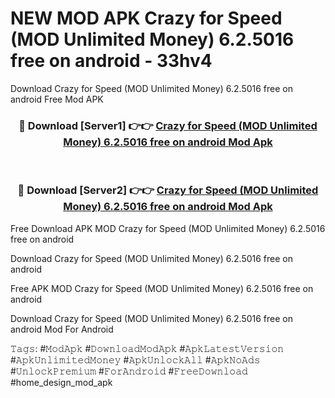 # NEW MOD APK Crazy for Speed (MOD Unlimited Money) 6.2.5016 free on android - 33hv4
Download Crazy for Speed (MOD Unlimited Money) 6.2.5016 free on android Free Mod APK

<div align="center">
<h3>🔴 Download [Server1] 👉👉 <a href="https://apk-comot.site?title=Crazy_for_Speed_(MOD_Unlimited_Money)_6.2.5016_free_on_android">Crazy for Speed (MOD Unlimited Money) 6.2.5016 free on android Mod Apk</a></h3><br>

<h3>🔴 Download [Server2] 👉👉 <a href="https://apk-comot.site?title=Crazy_for_Speed_(MOD_Unlimited_Money)_6.2.5016_free_on_android">Crazy for Speed (MOD Unlimited Money) 6.2.5016 free on android Mod Apk</a></h3>
</div>


Free Download APK MOD Crazy for Speed (MOD Unlimited Money) 6.2.5016 free on android

Download Crazy for Speed (MOD Unlimited Money) 6.2.5016 free on android 

Free APK MOD Crazy for Speed (MOD Unlimited Money) 6.2.5016 free on android 

Download Crazy for Speed (MOD Unlimited Money) 6.2.5016 free on android Mod For Android

𝚃𝚊𝚐𝚜: #𝙼𝚘𝚍𝙰𝚙𝚔 #𝙳𝚘𝚠𝚗𝚕𝚘𝚊𝚍𝙼𝚘𝚍𝙰𝚙𝚔 #𝙰𝚙𝚔𝙻𝚊𝚝𝚎𝚜𝚝𝚅𝚎𝚛𝚜𝚒𝚘𝚗 #𝙰𝚙𝚔𝚄𝚗𝚕𝚒𝚖𝚒𝚝𝚎𝚍𝙼𝚘𝚗𝚎𝚢 #𝙰𝚙𝚔𝚄𝚗𝚕𝚘𝚌𝚔𝙰𝚕𝚕 #𝙰𝚙𝚔𝙽𝚘𝙰𝚍𝚜 #𝚄𝚗𝚕𝚘𝚌𝚔𝙿𝚛𝚎𝚖𝚒𝚞𝚖 #𝙵𝚘𝚛𝙰𝚗𝚍𝚛𝚘𝚒𝚍 #𝙵𝚛𝚎𝚎𝙳𝚘𝚠𝚗𝚕𝚘𝚊𝚍 #home_design_mod_apk